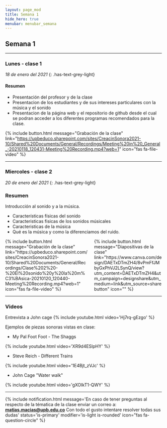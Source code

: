 ```yaml
---
layout: page_mod
title: Semana 1
hide_hero: true
menubar: menubar_semana
---
```


## Semana 1

---

### Lunes - clase 1

<!-- ignore-prettier-start -->

_18 de enero del 2021_
{: .has-text-grey-light}

<!-- ignore-prettier-end -->

#### Resumen

- Presentación del profesor y de la clase
- Presentacion de los estudiantes y de sus intereses
  particulares con la música y el sonido
- Presentacion de la página web y el repositorio de github desde
  el cual se podran acceder a los diferentes programas
  recomendados para la clase.

{% include button.html
message="Grabación de la clase"
link="https://upbeduco.sharepoint.com/sites/CreacinSonora2021-10/Shared%20Documents/General/Recordings/Meeting%20in%20_General_-20210118_120431-Meeting%20Recording.mp4?web=1"
icon="fas fa-file-video"
%}

---

### Miercoles - clase 2

<!-- ignore-prettier-start -->

_20 de enero del 2021_
{: .has-text-grey-light}

<!-- ignore-prettier-end -->

### Resumen

Introducción al sonido y a la música.

- Características físicas del sonido
- Caracteristicas fisicas de los sonidos músicales
- Caracteristicas de la música
- Qué es la música y como la diferenciamos del ruido.

<div class='columns'>
<div class='column'>
{% include button.html
message="Grabación de la clase"
link="https://upbeduco.sharepoint.com/sites/CreacinSonora2021-10/Shared%20Documents/General/Recordings/Clase%202%20-%20El%20sonido%20y%20la%20m%C3%BAsica-20210120_120440-Meeting%20Recording.mp4?web=1"
icon="fas fa-file-video"
%}
</div>
<div class='column'>
{% include button.html
message="Diapositivas de la clase"
link="https://www.canva.com/design/DAETxDTmZH4/8vPmFfJMbyGxPhVJ2LSynQ/view?utm_content=DAETxDTmZH4&utm_campaign=designshare&utm_medium=link&utm_source=sharebutton"
icon=""
%}
</div>
</div>

---

### Videos

Entrevista a John cage
{% include youtube.html video='Hj7rq-gEzgo' %}

Ejemplos de piezas sonoras vistas en clase:

- My Pal Foot Foot - The Shaggs

{% include youtube.html video='XR9d4ESlpHY' %}

- Steve Reich - Different Trains

{% include youtube.html video='1E4Bjt_zVJc' %}

- John Cage "Water walk"

{% include youtube.html video='gXOIkT1-QWY' %}

---

{% include notification.html
message='En caso de tener preguntas al respecto de la tématica de la clase enviar un correo a: **[matias.macias@upb.edu.co](mailto:matias.macias@upb.edu.co)**
Con todo el gusto intentare resolver todas sus dudas'
status='is-primary'
modifier='is-light is-rounded'
icon="fas fa-question-circle"
%}
